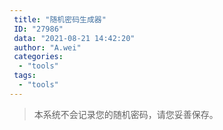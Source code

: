 ```yaml
---
 title: "随机密码生成器"
 ID: "27986"
 data: "2021-08-21 14:42:20"
 author: "A.wei"
 categories: 
  - "tools"
 tags: 
  - "tools"
---
```


> 本系统不会记录您的随机密码，请您妥善保存。

<Test></Test>



